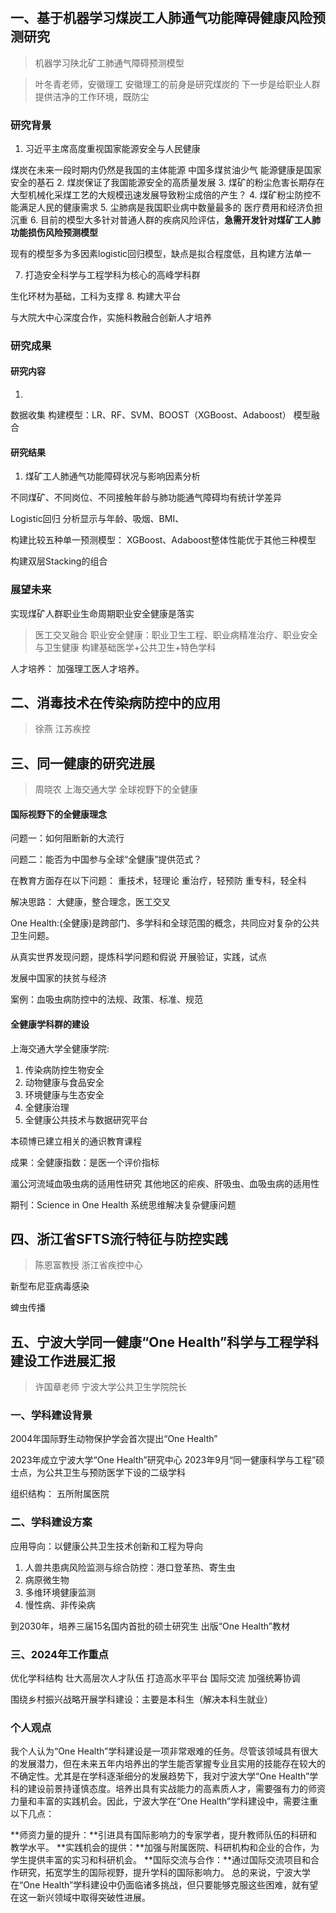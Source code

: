 # 


## 一、基于机器学习煤炭工人肺通气功能障碍健康风险预测研究
> 机器学习陕北矿工肺通气障碍预测模型

> 叶冬青老师，安徽理工
> 安徽理工的前身是研究煤炭的
> 下一步是给职业人群提供洁净的工作环境，既防尘

### 研究背景
1. 习近平主席高度重视国家能源安全与人民健康

煤炭在未来一段时期内仍然是我国的主体能源
中国多煤贫油少气
能源健康是国家安全的基石
2. 煤炭保证了我国能源安全的高质量发展
3. 煤矿的粉尘危害长期存在
大型机械化采煤工艺的大规模迅速发展导致粉尘成倍的产生？
4. 煤矿粉尘防控不能满足人民的健康需求
5. 尘肺病是我国职业病中数量最多的
医疗费用和经济负担沉重
6. 目前的模型大多针对普通人群的疾病风险评估，**急需开发针对煤矿工人肺功能损伤风险预测模型**

现有的模型多为多因素logistic回归模型，缺点是拟合程度低，且构建方法单一

7. 打造安全科学与工程学科为核心的高峰学科群

生化环材为基础，工科为支撑
8. 构建大平台

与大院大中心深度合作，实施科教融合创新人才培养


### 研究成果
#### 研究内容
1. 

数据收集
构建模型：LR、RF、SVM、BOOST（XGBoost、Adaboost）
模型融合

#### 研究结果
1. 煤矿工人肺通气功能障碍状况与影响因素分析

不同煤矿、不同岗位、不同接触年龄与肺功能通气障碍均有统计学差异

Logistic回归 分析显示与年龄、吸烟、BMI、

构建比较五种单一预测模型：
XGBoost、Adaboost整体性能优于其他三种模型

构建双层Stacking的组合
### 展望未来
实现煤矿人群职业生命周期职业安全健康是落实

> 医工交叉融合
> 职业安全健康：职业卫生工程、职业病精准治疗、职业安全与卫生健康
> 构建基础医学+公共卫生+特色学科

人才培养：
加强理工医人才培养。

## 二、消毒技术在传染病防控中的应用

> 徐燕
> 江苏疾控

## 三、同一健康的研究进展

> 周晓农
> 上海交通大学
> 全球视野下的全健康

#### 国际视野下的全健康理念
问题一：如何阻断新的大流行

问题二：能否为中国参与全球“全健康”提供范式？

在教育方面存在以下问题：
重技术，轻理论
重治疗，轻预防
重专科，轻全科

解决思路：
大健康，整合理念，医工交叉


One Health:(全健康)是跨部门、多学科和全球范围的概念，共同应对复杂的公共卫生问题。

从真实世界发现问题，提炼科学问题和假说
开展验证，实践，试点

发展中国家的扶贫与经济

案例：血吸虫病防控中的法规、政策、标准、规范

#### 全健康学科群的建设

上海交通大学全健康学院:
1. 传染病防控生物安全
2. 动物健康与食品安全
3. 环境健康与生态安全
4. 全健康治理
5. 全健康公共技术与数据研究平台

本硕博已建立相关的通识教育课程

成果：全健康指数：是医一个评价指标

湄公河流域血吸虫病的适用性研究
其他地区的疟疾、肝吸虫、血吸虫病的适用性

期刊：Science in One Health
系统思维解决复杂健康问题

## 四、浙江省SFTS流行特征与防控实践

> 陈恩富教授
> 浙江省疾控中心

新型布尼亚病毒感染

蜱虫传播

## 五、宁波大学同一健康“One Health”科学与工程学科建设工作进展汇报

> 许国章老师
> 宁波大学公共卫生学院院长

### 一、学科建设背景
2004年国际野生动物保护学会首次提出“One Health”


2023年成立宁波大学“One Health”研究中心
2023年9月“同一健康科学与工程”硕士点，为公共卫生与预防医学下设的二级学科

组织结构：
五所附属医院
### 二、学科建设方案

应用导向：以健康公共卫生技术创新和工程为导向

1. 人兽共患病风险监测与综合防控：港口登革热、寄生虫
2. 病原微生物
3. 多维环境健康监测
4. 慢性病、非传染病

到2030年，培养三届15名国内首批的硕士研究生
出版“One Health”教材
### 三、2024年工作重点

优化学科结构
壮大高层次人才队伍
打造高水平平台
国际交流
加强统筹协调

围绕乡村振兴战略开展学科建设：主要是本科生（解决本科生就业）


### 个人观点
我个人认为“One Health”学科建设是一项非常艰难的任务。尽管该领域具有很大的发展潜力，但在未来五年内培养出的学生能否掌握专业且实用的技能存在较大的不确定性。尤其是在学科逐渐细分的发展趋势下，我对宁波大学“One Health”学科的建设前景持谨慎态度。培养出具有实战能力的高素质人才，需要强有力的师资力量和丰富的实践机会。因此，宁波大学在“One Health”学科建设中，需要注重以下几点：

**师资力量的提升：**引进具有国际影响力的专家学者，提升教师队伍的科研和教学水平。
**实践机会的提供：**加强与附属医院、科研机构和企业的合作，为学生提供丰富的实习和科研机会。
**国际交流与合作：**通过国际交流项目和合作研究，拓宽学生的国际视野，提升学科的国际影响力。
总的来说，宁波大学在“One Health”学科建设中仍面临诸多挑战，但只要能够克服这些困难，就有望在这一新兴领域中取得突破性进展。






























